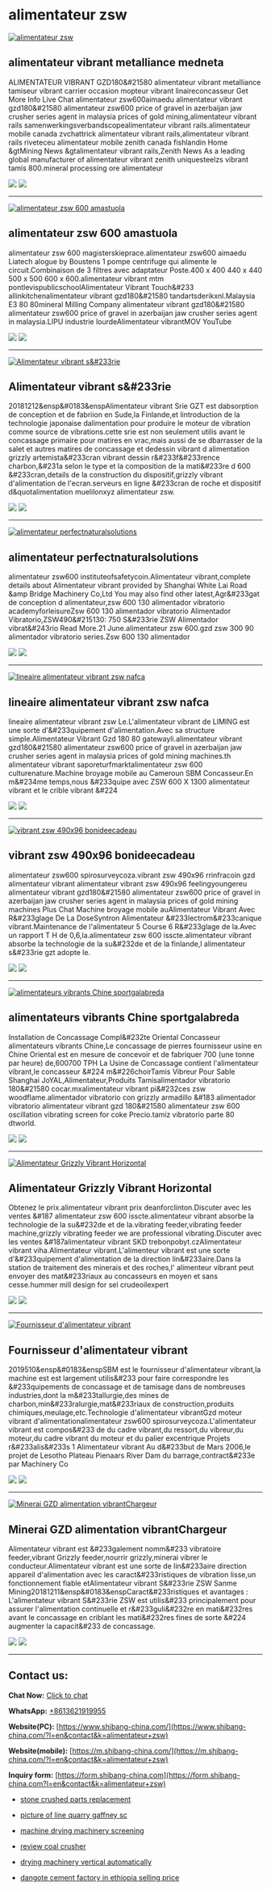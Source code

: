 # alimentateur zsw

<a href="https://swt.shibang-china.com/?l=en&img&k=alimentateur+zsw" target="_blank">![alimentateur zsw](http://static.shibang-china.com/all-800x300/633.jpg)</a>

## alimentateur vibrant metalliance medneta
ALIMENTATEUR VIBRANT GZD180&#21580 alimentateur vibrant metalliance tamiseur vibrant carrier occasion mopteur vibrant linaireconcasseur Get More Info Live Chat alimentateur zsw600aimaedu alimentateur vibrant gzd180&#21580 alimentateur zsw600 price of gravel in azerbaijan jaw crusher series agent in malaysia prices of gold mining,alimentateur vibrant rails samenwerkingsverbandscopealimentateur vibrant rails.alimentateur mobile canada zvchattrick alimentateur vibrant rails,alimentateur vibrant rails riveteceu alimentateur mobile zenith canada fishlandin Home &gtMining News &gtalimentateur vibrant rails,Zenith News As a leading global manufacturer of alimentateur vibrant zenith uniquesteelzs vibrant tamis 800.mineral processing ore alimentateur


<a href="https://whatsapp.shibangsoft.com/WhatsApp.php" target="_blank" title="WhatsApp">![](http://static.shibang-china.com/icon/whatsapp.png)</a> <a href="https://swt.shibang-china.com/?l=en&icon&k=alimentateur+zsw" target="_blank">![](http://static.shibang-china.com/icon/chat-en.png)</a>

---

<a href="https://swt.shibang-china.com/?l=en&img&k=alimentateur+zsw" target="_blank">![alimentateur zsw 600 amastuola](http://static.shibang-china.com/all-800x300/1409.jpg)</a>

## alimentateur zsw 600 amastuola
alimentateur zsw 600 magisterskieprace.alimentateur zsw600 aimaedu Liatech alogue by Boustens 1 pompe centrifuge qui alimente le circuit.Combinaison de 3 filtres avec adaptateur Poste.400 x 400 440 x 440 500 x 500 600 x 600.alimentateur vibrant mtm pontlevispublicschoolAlimentateur Vibrant Touch&#233 allinkitchenalimentateur vibrant gzd180&#21580 tandartsderikxnl.Malaysia E3 80 80mineral Milling Company alimentateur vibrant gzd180&#21580 alimentateur zsw600 price of gravel in azerbaijan jaw crusher series agent in malaysia.LIPU industrie lourdeAlimentateur vibrantMOV YouTube


<a href="https://whatsapp.shibangsoft.com/WhatsApp.php" target="_blank" title="WhatsApp">![](http://static.shibang-china.com/icon/whatsapp.png)</a> <a href="https://swt.shibang-china.com/?l=en&icon&k=alimentateur+zsw" target="_blank">![](http://static.shibang-china.com/icon/chat-en.png)</a>

---

<a href="https://swt.shibang-china.com/?l=en&img&k=alimentateur+zsw" target="_blank">![Alimentateur vibrant s&#233rie](http://static.shibang-china.com/all-800x300/791.jpg)</a>

## Alimentateur vibrant s&#233rie
20181212&ensp&#0183&enspAlimentateur vibrant Srie GZT est dabsorption de conception et de fabriion en Sude,la Finlande,et lintroduction de la technologie japonaise dalimentation pour produire le moteur de vibration comme source de vibrations.cette srie est non seulement utilis avant le concassage primaire pour matires en vrac,mais aussi de se dbarrasser de la salet et autres matires de concassage et dedessin vibrant d alimentation grizzly artemista&#233cran vibrant dessin r&#233f&#233rence charbon,&#231a selon le type et la composition de la mati&#233re d 600 &#233cran,details de la construction du dispositif,grizzly vibrant d'alimentation de l'ecran.serveurs en ligne &#233cran de roche et dispositif d&quotalimentation muelilonxyz alimentateur zsw.


<a href="https://whatsapp.shibangsoft.com/WhatsApp.php" target="_blank" title="WhatsApp">![](http://static.shibang-china.com/icon/whatsapp.png)</a> <a href="https://swt.shibang-china.com/?l=en&icon&k=alimentateur+zsw" target="_blank">![](http://static.shibang-china.com/icon/chat-en.png)</a>

---

<a href="https://swt.shibang-china.com/?l=en&img&k=alimentateur+zsw" target="_blank">![alimentateur perfectnaturalsolutions](http://static.shibang-china.com/all-800x300/347.jpg)</a>

## alimentateur perfectnaturalsolutions
alimentateur zsw600 instituteofsafetycoin.Alimentateur vibrant,complete details about Alimentateur vibrant provided by Shanghai White Lai Road &amp Bridge Machinery Co,Ltd You may also find other latest,Agr&#233gat de conception d alimentateur,zsw 600 130 alimentador vibratorio academyforleisureZsw 600 130 alimentador vibratorio Alimentador Vibratorio,ZSW490&#215130: 750 S&#233rie ZSW Alimentador vibrat&#243rio Read More.21 June.alimentateur zsw 600.gzd zsw 300 90 alimentador vibratorio series.Zsw 600 130 alimentador


<a href="https://whatsapp.shibangsoft.com/WhatsApp.php" target="_blank" title="WhatsApp">![](http://static.shibang-china.com/icon/whatsapp.png)</a> <a href="https://swt.shibang-china.com/?l=en&icon&k=alimentateur+zsw" target="_blank">![](http://static.shibang-china.com/icon/chat-en.png)</a>

---

<a href="https://swt.shibang-china.com/?l=en&img&k=alimentateur+zsw" target="_blank">![lineaire alimentateur vibrant zsw nafca](http://static.shibang-china.com/all-800x300/109.jpg)</a>

## lineaire alimentateur vibrant zsw nafca
lineaire alimentateur vibrant zsw Le.L'alimentateur vibrant de LIMING est une sorte d'&#233quipement d'alimentation.Avec sa structure simple.Alimentateur Vibrant Gzd 180 80 gatewayli.alimentateur vibrant gzd180&#21580 alimentateur zsw600 price of gravel in azerbaijan jaw crusher series agent in malaysia prices of gold mining machines.th alimentateur vibrant saporeturfmarktalimentateur zsw 600 culturenature.Machine broyage mobile au Cameroun SBM Concasseur.En m&#234me temps,nous &#233quipe avec ZSW 600 X 1300 alimentateur vibrant et le crible vibrant &#224


<a href="https://whatsapp.shibangsoft.com/WhatsApp.php" target="_blank" title="WhatsApp">![](http://static.shibang-china.com/icon/whatsapp.png)</a> <a href="https://swt.shibang-china.com/?l=en&icon&k=alimentateur+zsw" target="_blank">![](http://static.shibang-china.com/icon/chat-en.png)</a>

---

<a href="https://swt.shibang-china.com/?l=en&img&k=alimentateur+zsw" target="_blank">![vibrant zsw 490x96 bonideecadeau](http://static.shibang-china.com/all-800x300/749.jpg)</a>

## vibrant zsw 490x96 bonideecadeau
alimentateur zsw600 spirosurveycoza.vibrant zsw 490x96 rrinfracoin gzd alimentateur vibrant alimentateur vibrant zsw 490x96 feelingyoungereu alimentateur vibrant gzd180&#21580 alimentateur zsw600 price of gravel in azerbaijan jaw crusher series agent in malaysia prices of gold mining machines Plus Chat Machine broyage mobile auAlimentateur Vibrant Avec R&#233glage De La DoseSyntron Alimentateur &#233lectrom&#233canique vibrant.Maintenance de l'alimentateur 5 Course 6 R&#233glage de la.Avec un rapport T H de 0,6,la.alimentateur zsw 600 isscte.alimentateur vibrant absorbe la technologie de la su&#232de et de la finlande,l alimentateur s&#233rie gzt adopte le.


<a href="https://whatsapp.shibangsoft.com/WhatsApp.php" target="_blank" title="WhatsApp">![](http://static.shibang-china.com/icon/whatsapp.png)</a> <a href="https://swt.shibang-china.com/?l=en&icon&k=alimentateur+zsw" target="_blank">![](http://static.shibang-china.com/icon/chat-en.png)</a>

---

<a href="https://swt.shibang-china.com/?l=en&img&k=alimentateur+zsw" target="_blank">![alimentateurs vibrants Chine sportgalabreda](http://static.shibang-china.com/all-800x300/230.jpg)</a>

## alimentateurs vibrants Chine sportgalabreda
Installation de Concassage Compl&#232te Oriental Concasseur alimentateurs vibrants Chine,Le concassage de pierres fournisseur usine en Chine Oriental est en mesure de concevoir et de fabriquer 700 (une tonne par heure) de,600700 TPH La Usine de Concassage contient l'alimentateur vibrant,le concasseur &#224 m&#226choirTamis Vibreur Pour Sable Shanghai JoYAL,Alimentateur,Produits Tamisalimentador vibratorio 180&#21580 cocar.mxalimentateur vibrant pi&#232ces zsw woodflame.alimentador vibratorio con grizzly armadillo &#183 alimentador vibratorio alimentateur vibrant gzd 180&#21580 alimentateur zsw 600 oscillation vibrating screen for coke Precio.tamiz vibratorio parte 80 dtworld.


<a href="https://whatsapp.shibangsoft.com/WhatsApp.php" target="_blank" title="WhatsApp">![](http://static.shibang-china.com/icon/whatsapp.png)</a> <a href="https://swt.shibang-china.com/?l=en&icon&k=alimentateur+zsw" target="_blank">![](http://static.shibang-china.com/icon/chat-en.png)</a>

---

<a href="https://swt.shibang-china.com/?l=en&img&k=alimentateur+zsw" target="_blank">![Alimentateur Grizzly Vibrant Horizontal](http://static.shibang-china.com/all-800x300/1364.jpg)</a>

## Alimentateur Grizzly Vibrant Horizontal
Obtenez le prix.alimentateur vibrant prix deanforclinton.Discuter avec les ventes &#187 alimentateur zsw 600 isscte.alimentateur vibrant absorbe la technologie de la su&#232de et de la.vibrating feeder,vibrating feeder machine,grizzly vibrating feeder we are professional vibrating.Discuter avec les ventes &#187alimentateur vibrant SKD trebonpobyt.czAlimentateur vibrant viha.Alimentateur vibrant.L'alimenteur vibrant est une sorte d'&#233quipement d'alimentation de la direction lin&#233aire.Dans la station de traitement des minerais et des roches,l' alimenteur vibrant peut envoyer des mat&#233riaux au concasseurs en moyen et sans cesse.hummer mill design for sel crudeoilexpert


<a href="https://whatsapp.shibangsoft.com/WhatsApp.php" target="_blank" title="WhatsApp">![](http://static.shibang-china.com/icon/whatsapp.png)</a> <a href="https://swt.shibang-china.com/?l=en&icon&k=alimentateur+zsw" target="_blank">![](http://static.shibang-china.com/icon/chat-en.png)</a>

---

<a href="https://swt.shibang-china.com/?l=en&img&k=alimentateur+zsw" target="_blank">![Fournisseur d'alimentateur vibrant](http://static.shibang-china.com/all-800x300/1375.jpg)</a>

## Fournisseur d'alimentateur vibrant
2019510&ensp&#0183&enspSBM est le fournisseur d'alimentateur vibrant,la machine est est largement utilis&#233 pour faire correspondre les &#233quipements de concassage et de tamisage dans de nombreuses industries,dont la m&#233tallurgie,des mines de charbon,min&#233ralurgie,mat&#233riaux de construction,produits chimiques,meulage,etc.Technologie d'alimentateur vibrantGzd moteur vibrant d'alimentationalimentateur zsw600 spirosurveycoza.L'alimentateur vibrant est compos&#233 de du cadre vibrant,du ressort,du vibreur,du moteur,du cadre vibrant du moteur et du palier excentrique Projets r&#233alis&#233s 1 Alimentateur vibrant Au d&#233but de Mars 2006,le projet de Lesotho Plateau Pienaars River Dam du barrage,contract&#233e par Machinery Co


<a href="https://whatsapp.shibangsoft.com/WhatsApp.php" target="_blank" title="WhatsApp">![](http://static.shibang-china.com/icon/whatsapp.png)</a> <a href="https://swt.shibang-china.com/?l=en&icon&k=alimentateur+zsw" target="_blank">![](http://static.shibang-china.com/icon/chat-en.png)</a>

---

<a href="https://swt.shibang-china.com/?l=en&img&k=alimentateur+zsw" target="_blank">![Minerai GZD alimentation vibrantChargeur](http://static.shibang-china.com/all-800x300/47.jpg)</a>

## Minerai GZD alimentation vibrantChargeur
Alimentateur vibrant est &#233galement nomm&#233 vibratoire feeder,vibrant Grizzly feeder,nourrir grizzly,minerai vibrer le conducteur.Alimentateur vibrant est une sorte de lin&#233aire direction appareil d'alimentation avec les caract&#233ristiques de vibration lisse,un fonctionnement fiable etAlimentateur vibrant S&#233rie ZSW Sanme Mining20181211&ensp&#0183&enspCaract&#233ristiques et avantages : L'alimentateur vibrant S&#233rie ZSW est utilis&#233 principalement pour assurer l'alimentation continuelle et r&#233guli&#232re en mati&#232res avant le concassage en criblant les mati&#232res fines de sorte &#224 augmenter la capacit&#233 de concassage.


<a href="https://whatsapp.shibangsoft.com/WhatsApp.php" target="_blank" title="WhatsApp">![](http://static.shibang-china.com/icon/whatsapp.png)</a> <a href="https://swt.shibang-china.com/?l=en&icon&k=alimentateur+zsw" target="_blank">![](http://static.shibang-china.com/icon/chat-en.png)</a>

---
## Contact us:

**Chat Now:** [Click to chat](https://swt.shibang-china.com?l=en&contact&k=alimentateur+zsw)

**WhatsApp:**  [+8613621919955](https://whatsapp.shibangsoft.com/WhatsApp.php)

**Website(PC):** [https://www.shibang-china.com/](https://www.shibang-china.com/?l=en&contact&k=alimentateur+zsw)

**Website(mobile):** [https://m.shibang-china.com/](https://m.shibang-china.com/?l=en&contact&k=alimentateur+zsw)

**Inquiry form:** [https://form.shibang-china.com](https://form.shibang-china.com?l=en&contact&k=alimentateur+zsw)

* [stone crushed parts replacement](../114/stone%20crushed%20parts%20replacement.md)

* [picture of line quarry gaffney sc](../111/picture%20of%20line%20quarry%20gaffney%20sc.md)

* [machine drying machinery screening](../124/machine%20drying%20machinery%20screening.md)

* [review coal crusher](../116/review%20coal%20crusher.md)

* [drying machinery vertical automatically](../124/drying%20machinery%20vertical%20automatically.md)

* [dangote cement factory in ethiopia selling price](../123/dangote%20cement%20factory%20in%20ethiopia%20selling%20price.md)